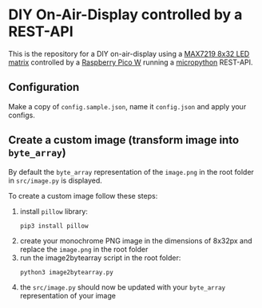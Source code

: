 # DIY On-Air-Display controlled by a REST-API

This is the repository for a DIY on-air-display using a [MAX7219 8x32 LED matrix](https://www.amazon.de/Youmile-Control-LED-Anzeigemodul-Arduino-Raspberry/dp/B099F2MN15) controlled by a [Raspberry Pico W](https://www.raspberrypi.com/products/raspberry-pi-pico/) running a [micropython](https://micropython.org/) REST-API.

## Configuration

Make a copy of `config.sample.json`, name it `config.json` and apply your configs.

## Create a custom image (transform image into `byte_array`)

By default the `byte_array` representation of the `image.png` in the root folder in `src/image.py` is displayed.

To create a custom image follow these steps:

1. install `pillow` library:
   ```
   pip3 install pillow
   ```
1. create your monochrome PNG image in the dimensions of 8x32px and replace the `image.png` in the root folder
1. run the image2bytearray script in the root folder:
   ```
   python3 image2bytearray.py
   ```
1. the `src/image.py` should now be updated with your `byte_array` representation of your image